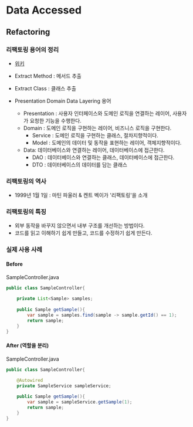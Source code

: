 # Data Accessed

## Refactoring

### 리팩토링 용어의 정리

* [위키](https://ko.wikipedia.org/wiki/%EB%A6%AC%ED%8C%A9%ED%84%B0%EB%A7%81)
* Extract Method : 메서드 추출
* Extract Class  : 클래스 추출

* Presentation Domain Data Layering 용어
  * Presentation : 사용자 인터페이스와 도메인 로직을 연결하는 레이어, 사용자가 요청한 기능을 수행한다.
  * Domain : 도메인 로직을 구현하는 레이어, 비즈니스 로직을 구현한다.
    * Service : 도메인 로직을 구현하는 클래스, 절차지향적이다.
    * Model : 도메인의 데이터 및 동작을 표현하는 레이어, 객체지향적이다.
  * Data: 데이터베이스와 연결하는 레이어, 데이터베이스에 접근한다.
    * DAO : 데이터베이스와 연결하는 클래스, 데이터베이스에 접근한다.
    * DTO : 데이터베이스의 데이터를 담는 클래스

### 리팩토링의 역사

* 1999년 1월 1일 : 마틴 파울러 & 켄트 벡이가 '리팩토링'을 소개

### 리팩토링의 특징

* 외부 동작을 바꾸지 않으면서 내부 구조를 개선하는 방법이다.
* 코드를 읽고 이해하기 쉽게 만들고, 코드를 수정하기 쉽게 만든다.

### 실제 사용 사례

#### Before

SampleController.java

```java
public class SampleController{
    
    private List<Sample> samples;
    
    public Sample getSample(){
        var sample = samples.find(sample -> sample.getId() == 1);
        return sample;
    }
}
```

#### After (역할을 분리)

SampleController.java

```java
public class SampleController{
    
    @Autowired
    private SampleService sampleService;

    public Sample getSample(){
        var sample = sampleService.getSample(1);
        return sample;
    }
}
```
